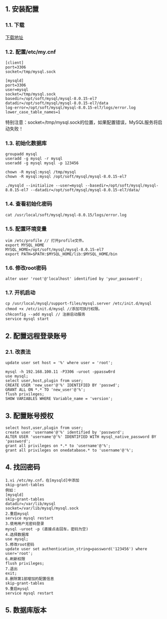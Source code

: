 ## 1. 安装配置

### 1.1. 下载

[下载地址]()

### 1.2. 配置/etc/my.cnf

```properties
[client]
port=3306
socket=/tmp/mysql.sock

[mysqld]
port=3306
user=mysql
socket=/tmp/mysql.sock
basedir=/opt/soft/mysql/mysql-8.0.15-el7
datadir=/opt/soft/mysql/mysql-8.0.15-el7/data
log-error=/opt/soft/mysql/mysql-8.0.15-el7/logs/error.log
lower_case_table_names=1
```

特别注意：socket=/tmp/mysql.sock的位置，如果配置错误，MySQL服务将启动失败！

### 1.3. 初始化数据库

```properties
groupadd mysql
useradd -g mysql -r mysql
useradd -g mysql mysql -p 123456

chown -R mysql:mysql /tmp/mysql
chown -R mysql:mysql /opt/soft/mysql/mysql-8.0.15-el7

./mysqld --initialize --user=mysql --basedir=/opt/soft/mysql/mysql-8.0.15-el7 --datadir=/opt/soft/mysql/mysql-8.0.15-el7/data/
```

### 1.4. 查看初始化密码

```properties
cat /usr/local/soft/mysql/mysql-8.0.15/logs/error.log
```

### 1.5. 配置环境变量

```properties
vim /etc/profile // 打开profile文件。
export MYSQL_HOME
MYSQL_HOME=/opt/soft/mysql/mysql-8.0.15-el7
export PATH=$PATH:$MYSQL_HOME/lib:$MYSQL_HOME/bin 
```

### 1.6. 修改root密码

```properties
alter user 'root'@'localhost' identified by 'your_password';
```

### 1.7. 开机启动

```properties
cp /usr/local/mysql/support-files/mysql.server /etc/init.d/mysql
chmod +x /etc/init.d/mysql //添加可执行权限。
chkconfig --add mysql // 注册启动服务
service mysql start
```

## 2. 配置远程登录账号

### 2.1. 改表法

```properties
update user set host = '%' where user = 'root';
```



```properties
mysql -h 192.168.100.11 -P3306 -uroot -ppassw0rd
use mysql;
select user,host,plugin from user;
CREATE USER 'new_user'@'%' IDENTIFIED BY 'passwd';
GRANT ALL ON *.* TO 'new_user'@'%';
flush privileges;
SHOW VARIABLES WHERE Variable_name = 'version';
```

## 3. 配置账号授权

```properties
select host,user,plugin from user;
create user 'username'@'%' identified by 'password';
ALTER USER 'username'@'%' IDENTIFIED WITH mysql_native_password BY 'password'; 
grant all privileges on *.* to 'username'@'%';
grant all privileges on onedatabase.* to 'username'@'%';
```

## 4. 找回密码

```properties
1.vi /etc/my.cnf，在[mysqld]中添加
skip-grant-tables
例如：
[mysqld]
skip-grant-tables
datadir=/var/lib/mysql
socket=/var/lib/mysql/mysql.sock
2.重启mysql
service mysql restart
3.使用用户无密码登录
mysql -uroot -p (直接点击回车，密码为空)
4.选择数据库
use mysql;
5.修改root密码
update user set authentication_string=password('123456') where user='root';
6.刷新权限
flush privileges;
7.退出
exit;
8.删除第1部增加的配置信息
skip-grant-tables
9.重启mysql
service mysql restart
```

## 5. 数据库版本

